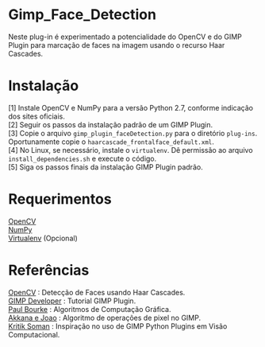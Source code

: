 Gimp_Face_Detection
===================

Neste plug-in é experimentado a potencialidade do OpenCV e do GIMP Plugin para marcação de faces na imagem usando o recurso Haar Cascades. <br>

Instalação
==========
[1] Instale OpenCV e NumPy para a versão Python 2.7, conforme indicação dos sites oficiais. <br>
[2] Seguir os passos da instalação padrão de um GIMP Plugin. <br>
[3] Copie o arquivo `gimp_plugin_faceDetection.py` para o diretório `plug-ins`. Oportunamente copie o `haarcascade_frontalface_default.xml`. <br>
[4] No Linux, se necessário, instale o `virtualenv`. Dê permissão ao arquivo `install_dependencies.sh` e execute o código. <br>
[5] Siga os passos finais da instalação GIMP Plugin padrão. <br>

Requerimentos
=============

[OpenCV](https://opencv.org/) <br>
[NumPy](https://numpy.org/) <br>
[Virtualenv](https://pypi.org/project/virtualenv/) (Opcional) <br>

Referências
===========

[OpenCV](https://opencv-python-tutroals.readthedocs.io/en/latest/py_tutorials/py_objdetect/py_face_detection/py_face_detection.html) : Detecção de Faces usando Haar Cascades. <br>
[GIMP Developer](https://developer.gimp.org/plug-ins.html) : Tutorial GIMP Plugin. <br>
[Paul Bourke](http://paulbourke.net/) : Algoritmos de Computação Gráfica. <br>
[Akkana e Joao](https://shallowsky.com/blog/gimp/pygimp-pixel-ops.html) : Algoritmo de operações de pixel no GIMP. <br>
[Kritik Soman](https://arxiv.org/abs/2004.13060) : Inspiração no uso de GIMP Python Plugins em Visão Computacional. <br>